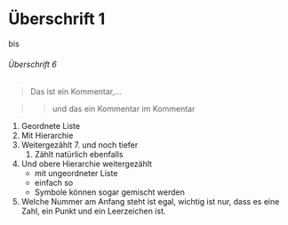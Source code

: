 
# Überschrift 1
bis
###### Überschrift 6

> Das ist ein Kommentar,...

>> und das ein Kommentar im Kommentar

1. Geordnete Liste
  7. Mit Hierarchie
  1. Weitergezählt
     7. und noch tiefer
     1. Zählt natürlich ebenfalls
1. Und obere Hierarchie weitergezählt
   - mit ungeordneter Liste
   + einfach so
   * Symbole können sogar gemischt werden
9. Welche Nummer am Anfang steht ist egal, wichtig ist nur, dass es eine Zahl, ein Punkt und ein Leerzeichen ist.
